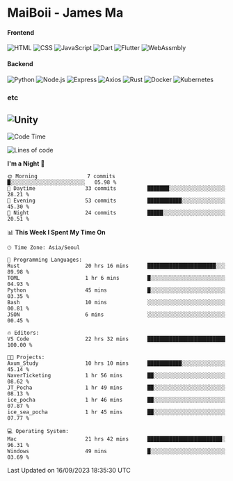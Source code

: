 # MaiBoii - James Ma

#### Frontend
![HTML](https://img.shields.io/badge/-HTML-E34F26?style=flat-square&logo=html5&logoColor=white)
![CSS](https://img.shields.io/badge/-CSS-1572B6?style=flat-square&logo=css3)
![JavaScript](https://img.shields.io/badge/-JavaScript-F7DF1E?style=flat-square&logo=javascript&logoColor=black)
![Dart](https://img.shields.io/badge/-Dart-0175C2?style=flat-square&logo=dart)
![Flutter](https://img.shields.io/badge/-Flutter-02569B?style=flat-square&logo=flutter)
![WebAssmbly](https://img.shields.io/badge/-WebAssembly-654FF0?style=flat-square&logo=webassembly&logoColor=white)


#### Backend
![Python](https://img.shields.io/badge/-Python-3776AB?style=flat-square&logo=python&logoColor=white)
![Node.js](https://img.shields.io/badge/-Node.js-339933?style=flat-square&logo=node.js&logoColor=white)
![Express](https://img.shields.io/badge/-Express-339933?style=flat-square&logo=express&logoColor=white)
![Axios](https://img.shields.io/badge/-Axios-5A29E4?style=flat-square&logo=axios&logoColor=white)
![Rust](https://img.shields.io/badge/-Rust-000000?style=flat-square&logo=rust&logoColor=white)
![Docker](https://img.shields.io/badge/-Docker-2496ED?style=flat-square&logo=docker&logoColor=white)
![Kubernetes](https://img.shields.io/badge/-Kubernetes-326CE5?style=flat-square&logo=kubernetes&logoColor=white)


### etc
![Unity](https://img.shields.io/badge/-Unity-FFFFFF?style=flat-square&logo=unity&logoColor=black)
---
<!--START_SECTION:waka-->
![Code Time](http://img.shields.io/badge/Code%20Time-636%20hrs%205%20mins-blue)

![Lines of code](https://img.shields.io/badge/From%20Hello%20World%20I%27ve%20Written-49.9%20thousand%20lines%20of%20code-blue)

**I'm a Night 🦉** 

```text
🌞 Morning                7 commits           █░░░░░░░░░░░░░░░░░░░░░░░░   05.98 % 
🌆 Daytime                33 commits          ███████░░░░░░░░░░░░░░░░░░   28.21 % 
🌃 Evening                53 commits          ███████████░░░░░░░░░░░░░░   45.30 % 
🌙 Night                  24 commits          █████░░░░░░░░░░░░░░░░░░░░   20.51 % 
```


📊 **This Week I Spent My Time On** 

```text
🕑︎ Time Zone: Asia/Seoul

💬 Programming Languages: 
Rust                     20 hrs 16 mins      ██████████████████████░░░   89.98 % 
TOML                     1 hr 6 mins         █░░░░░░░░░░░░░░░░░░░░░░░░   04.93 % 
Python                   45 mins             █░░░░░░░░░░░░░░░░░░░░░░░░   03.35 % 
Bash                     10 mins             ░░░░░░░░░░░░░░░░░░░░░░░░░   00.81 % 
JSON                     6 mins              ░░░░░░░░░░░░░░░░░░░░░░░░░   00.45 % 

🔥 Editors: 
VS Code                  22 hrs 32 mins      █████████████████████████   100.00 % 

🐱‍💻 Projects: 
Axum_Study               10 hrs 10 mins      ███████████░░░░░░░░░░░░░░   45.14 % 
NaverTicketing           1 hr 56 mins        ██░░░░░░░░░░░░░░░░░░░░░░░   08.62 % 
JT_Pocha                 1 hr 49 mins        ██░░░░░░░░░░░░░░░░░░░░░░░   08.13 % 
ice_pocha                1 hr 46 mins        ██░░░░░░░░░░░░░░░░░░░░░░░   07.87 % 
ice_sea_pocha            1 hr 45 mins        ██░░░░░░░░░░░░░░░░░░░░░░░   07.77 % 

💻 Operating System: 
Mac                      21 hrs 42 mins      ████████████████████████░   96.31 % 
Windows                  49 mins             █░░░░░░░░░░░░░░░░░░░░░░░░   03.69 % 
```


 Last Updated on 16/09/2023 18:35:30 UTC
<!--END_SECTION:waka-->

